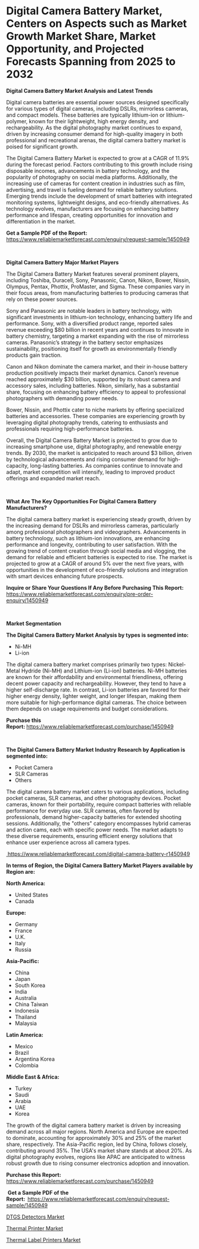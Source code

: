<p><h1>Digital Camera Battery Market, Centers on Aspects such as Market Growth Market Share, Market Opportunity, and Projected Forecasts Spanning from 2025 to 2032</h1></p><p><strong>Digital Camera Battery Market Analysis and Latest Trends</strong></p>
<p><p>Digital camera batteries are essential power sources designed specifically for various types of digital cameras, including DSLRs, mirrorless cameras, and compact models. These batteries are typically lithium-ion or lithium-polymer, known for their lightweight, high energy density, and rechargeability. As the digital photography market continues to expand, driven by increasing consumer demand for high-quality imagery in both professional and recreational arenas, the digital camera battery market is poised for significant growth.</p><p>The Digital Camera Battery Market is expected to grow at a CAGR of 11.9% during the forecast period. Factors contributing to this growth include rising disposable incomes, advancements in battery technology, and the popularity of photography on social media platforms. Additionally, the increasing use of cameras for content creation in industries such as film, advertising, and travel is fueling demand for reliable battery solutions. Emerging trends include the development of smart batteries with integrated monitoring systems, lightweight designs, and eco-friendly alternatives. As technology evolves, manufacturers are focusing on enhancing battery performance and lifespan, creating opportunities for innovation and differentiation in the market.</p></p>
<p><strong>Get a Sample PDF of the Report:&nbsp;</strong> <a href="https://www.reliablemarketforecast.com/enquiry/request-sample/1450949?utm_campaign=1141&utm_medium=2&utm_source=Github&utm_content=ia&utm_term=11022025&utm_id=digital-camera-battery">https://www.reliablemarketforecast.com/enquiry/request-sample/1450949</a></p>
<p>&nbsp;</p>
<p><strong>Digital Camera Battery Major Market Players</strong></p>
<p><p>The Digital Camera Battery Market features several prominent players, including Toshiba, Duracell, Sony, Panasonic, Canon, Nikon, Bower, Nissin, Olympus, Pentax, Phottix, ProMaster, and Sigma. These companies vary in their focus areas, from manufacturing batteries to producing cameras that rely on these power sources.</p><p>Sony and Panasonic are notable leaders in battery technology, with significant investments in lithium-ion technology, enhancing battery life and performance. Sony, with a diversified product range, reported sales revenue exceeding $80 billion in recent years and continues to innovate in battery chemistry, targeting a market expanding with the rise of mirrorless cameras. Panasonic’s strategy in the battery sector emphasizes sustainability, positioning itself for growth as environmentally friendly products gain traction.</p><p>Canon and Nikon dominate the camera market, and their in-house battery production positively impacts their market dynamics. Canon’s revenue reached approximately $30 billion, supported by its robust camera and accessory sales, including batteries. Nikon, similarly, has a substantial share, focusing on enhancing battery efficiency to appeal to professional photographers with demanding power needs.</p><p>Bower, Nissin, and Phottix cater to niche markets by offering specialized batteries and accessories. These companies are experiencing growth by leveraging digital photography trends, catering to enthusiasts and professionals requiring high-performance batteries.</p><p>Overall, the Digital Camera Battery Market is projected to grow due to increasing smartphone use, digital photography, and renewable energy trends. By 2030, the market is anticipated to reach around $3 billion, driven by technological advancements and rising consumer demand for high-capacity, long-lasting batteries. As companies continue to innovate and adapt, market competition will intensify, leading to improved product offerings and expanded market reach.</p></p>
<p>&nbsp;</p>
<p><strong>What Are The Key Opportunities For Digital Camera Battery Manufacturers?</strong></p>
<p><p>The digital camera battery market is experiencing steady growth, driven by the increasing demand for DSLRs and mirrorless cameras, particularly among professional photographers and videographers. Advancements in battery technology, such as lithium-ion innovations, are enhancing performance and longevity, contributing to user satisfaction. With the growing trend of content creation through social media and vlogging, the demand for reliable and efficient batteries is expected to rise. The market is projected to grow at a CAGR of around 5% over the next five years, with opportunities in the development of eco-friendly solutions and integration with smart devices enhancing future prospects.</p></p>
<p><strong>Inquire or Share Your Questions If Any Before Purchasing This Report:</strong> <a href="https://www.reliablemarketforecast.com/enquiry/pre-order-enquiry/1450949?utm_campaign=1141&utm_medium=2&utm_source=Github&utm_content=ia&utm_term=11022025&utm_id=digital-camera-battery">https://www.reliablemarketforecast.com/enquiry/pre-order-enquiry/1450949</a></p>
<p>&nbsp;</p>
<p><strong>Market Segmentation</strong></p>
<p><strong>The Digital Camera Battery Market Analysis by types is segmented into:</strong></p>
<p><ul><li>Ni-MH</li><li>Li-ion</li></ul></p>
<p><p>The digital camera battery market comprises primarily two types: Nickel-Metal Hydride (Ni-MH) and Lithium-ion (Li-ion) batteries. Ni-MH batteries are known for their affordability and environmental friendliness, offering decent power capacity and rechargeability. However, they tend to have a higher self-discharge rate. In contrast, Li-ion batteries are favored for their higher energy density, lighter weight, and longer lifespan, making them more suitable for high-performance digital cameras. The choice between them depends on usage requirements and budget considerations.</p></p>
<p><strong>Purchase this Report:&nbsp;</strong><a href="https://www.reliablemarketforecast.com/purchase/1450949?utm_campaign=1141&utm_medium=2&utm_source=Github&utm_content=ia&utm_term=11022025&utm_id=digital-camera-battery">https://www.reliablemarketforecast.com/purchase/1450949</a></p>
<p>&nbsp;</p>
<p><strong>The Digital Camera Battery Market Industry Research by Application is segmented into:</strong></p>
<p><ul><li>Pocket Camera</li><li>SLR Cameras</li><li>Others</li></ul></p>
<p><p>The digital camera battery market caters to various applications, including pocket cameras, SLR cameras, and other photography devices. Pocket cameras, known for their portability, require compact batteries with reliable performance for everyday use. SLR cameras, often favored by professionals, demand higher-capacity batteries for extended shooting sessions. Additionally, the "others" category encompasses hybrid cameras and action cams, each with specific power needs. The market adapts to these diverse requirements, ensuring efficient energy solutions that enhance user experience across all camera types.</p></p>
<p><a href="https://www.reliablemarketforecast.com/digital-camera-battery-r1450949?utm_campaign=1141&utm_medium=2&utm_source=Github&utm_content=ia&utm_term=11022025&utm_id=digital-camera-battery">&nbsp;https://www.reliablemarketforecast.com/digital-camera-battery-r1450949</a></p>
<p><strong>In terms of Region, the Digital Camera Battery Market Players available by Region are:</strong></p>
<p>
    <p> <strong> North America: </strong>
        <ul>
            <li>United States</li>
            <li>Canada</li>
        </ul>
        </p> 
    <p> <strong> Europe: </strong>
        <ul>
            <li>Germany</li>
            <li>France</li>
            <li>U.K.</li>
            <li>Italy</li>
            <li>Russia</li>
        </ul>
        </p> 
    <p> <strong> Asia-Pacific: </strong>
        <ul>
            <li>China</li>
            <li>Japan</li>
            <li>South Korea</li>
            <li>India</li>
            <li>Australia</li>
            <li>China Taiwan</li>
            <li>Indonesia</li>
            <li>Thailand</li>
            <li>Malaysia</li>
        </ul>
        </p> 
    <p> <strong> Latin America: </strong>
        <ul>
            <li>Mexico</li>
            <li>Brazil</li>
            <li>Argentina Korea</li>
            <li>Colombia</li>
        </ul>
        </p> 
    <p> <strong> Middle East & Africa: </strong>
        <ul>
            <li>Turkey</li>
            <li>Saudi</li>
            <li>Arabia</li>
            <li>UAE</li>
            <li>Korea</li>
        </ul>
    </p>
    </p>
<p><p>The growth of the digital camera battery market is driven by increasing demand across all major regions. North America and Europe are expected to dominate, accounting for approximately 30% and 25% of the market share, respectively. The Asia-Pacific region, led by China, follows closely, contributing around 35%. The USA's market share stands at about 20%. As digital photography evolves, regions like APAC are anticipated to witness robust growth due to rising consumer electronics adoption and innovation.</p></p>
<p><strong>Purchase this Report: </strong><a href="https://www.reliablemarketforecast.com/purchase/1450949?utm_campaign=1141&utm_medium=2&utm_source=Github&utm_content=ia&utm_term=11022025&utm_id=digital-camera-battery">https://www.reliablemarketforecast.com/purchase/1450949</a></p>
<p>&nbsp;<strong>Get a Sample PDF of the Report:&nbsp;&nbsp;</strong><a href="https://www.reliablemarketforecast.com/enquiry/request-sample/1450949?utm_campaign=1141&utm_medium=2&utm_source=Github&utm_content=ia&utm_term=11022025&utm_id=digital-camera-battery">https://www.reliablemarketforecast.com/enquiry/request-sample/1450949</a></p>
<p><strong></strong></p>
<p><p><a href="https://github.com/FassouRP/Market-Research-Report-List-7/blob/main/dtgs-detectors-market.md?utm_campaign=1141&utm_medium=2&utm_source=Github&utm_content=ia&utm_term=11022025&utm_id=digital-camera-battery">DTGS Detectors Market</a></p><p><a href="https://github.com/hamremunazm4/Market-Research-Report-List-1/blob/main/thermal-printer-market.md?utm_campaign=1141&utm_medium=2&utm_source=Github&utm_content=ia&utm_term=11022025&utm_id=digital-camera-battery">Thermal Printer Market</a></p><p><a href="https://github.com/marwarayerhp/Market-Research-Report-List-1/blob/main/thermal-label-printers-market.md?utm_campaign=1141&utm_medium=2&utm_source=Github&utm_content=ia&utm_term=11022025&utm_id=digital-camera-battery">Thermal Label Printers Market</a></p></p>